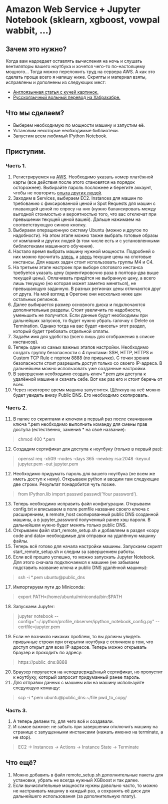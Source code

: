 # Amazon Web Service + Jupyter Notebook (sklearn, xgboost, vowpal wabbit, …)

## Зачем это нужно?
Когда вам надоедает оставлять вычисления на ночь и слушать вентиляторы вашего ноутбука и хочется чего-то по-настоящему мощного… 
Тогда можно переложить труд на сервера AWS. А как это сделать проще всего я напишу ниже. 
Скрипты и материал взяты, исправлены и дополнены из следующих мест:
- [Англоязычная статья с кучей картинок.](https://gist.github.com/iamatypeofwalrus/5183133)
- [Русскоязычный вольный перевод на Хабрахабре.](https://habrahabr.ru/post/280562/)

## Что мы сделаем?
- Выберем необходимую по мощности машину и запустим её. 
- Установим некоторые необходимые библиотеки.
- Запустим всем любимый IPython Notebook.

## Приступим.
### Часть 1. 
1. Регистрируемся на [AWS](https://aws.amazon.com/ru/). Необходимо указать номер платёжной карты (все действия после этого становятся на порядок осторожнее). Выбирайте пароль посложнее и берегите аккаунт, чтобы не повторить [опыта других людей](https://geektimes.ru/post/247794/).
2. Заходим в Services, выбираем EC2. Instances для машин по требованию с фиксированной ценой и Spot Requests для машин с плавающей ценой по спросу на них (нужно балансировать между выгодной стоимостью и вероятностью того, что вас отключат при превышении текущей ценой вашей). Дальше нажимаем на соответствующую синюю кнопку. 
3. Выбираем операционную систему Ubuntu (можно и другое по надобности). На этом этапе можно также выбрать готовые образы от компаний и других людей (в том числе есть и с установленными библиотеками машинного обучения). 
4. Настало время выбрать машину нужной мощности. Подробней о них можно прочитать [здесь](https://aws.amazon.com/ru/ec2/instance-types/), а [здесь](https://aws.amazon.com/ru/ec2/spot/pricing/) текущие цены на спотовые инстансы. Для наших задач стоит использовать группы M4 и C4. 
5. На третьем этапе настроек при выборе спотового инстанса требуется указать цену (ориентировочно раза в полтора-два выше текущей цены). Оплачивать придётся не выбранную цену, а всего лишь текущую (но которая может заметно меняться), не превышающую заданную. В разных регионах цены отличаются друг от друга. На мой взгляд в Орегоне они несколько ниже цен остальных регионов. 
6. Далее выбирается размер основного диска и подключаются дополнительные разделы. Стоит увеличить по надобности, уменьшить не получится. Если данные будут необходимы при дальнейших запусков, то будет нужно убрать галочку с Delete on Termination. Однако тогда на вас будет «висеть» этот раздел, который будет требовать отдельной оплаты. 
7. Задаём имя для удобства (всего лишь для отображения в списке инстансов). 
8. Теперь один из самых важных этапов настройки. Необходимо создать группу безопасности с 4 пунктами: SSH, HTTP, HTTPS и Custom TCP Rule с портом 8888 (по привычке). С точки зрения безопасности стоит разрешить доступ только со своего IP-адреса. В дальнейшем можно использовать уже созданные настройки. 
9. В завершении необходимо создать ключ *.pem для доступа к удалённой машине и скачать себе. Вот как раз его и стоит беречь от всех.
10. Через некоторое время машина запустится. Щёлкнув на неё можно будет увидеть внизу Public DNS. Его необходимо скопировать.

### Часть 2.
11. В папке со скриптами и ключом в первый раз после скачивания ключа *.pem необходимо выполнить команду для смены прав доступа (естественно, заменив * на своё название):
> chmod 400 *.pem
12. Создадим сертификат для доступа к ноутбуку (только в первый раз):
> openssl req -x509 -nodes -days 365 -newkey rsa:2048 -keyout jupyter.pem -out jupyter.pem
12. Необходимо придумать пароль для вашего ноутбука (не всем же иметь доступ к нему). Открываем python и вводим там следующие две строки. Результат понадобится чуть позже.
> from IPython.lib import passwd
> passwd(‘Your password’). 

13. Теперь необходимо исправить файл конфигурации. Открываем config.txt и вписываем в поле pemfile название своего ключа с расширением, в remote_host скопированный public DNS созданной машины, а в jupyter_password полученный ранее хэш  пароля. В дальнейшем нужно будет менять только public DNS. 
14. Открываем файл start_remote_setup.sh и добавляем в раздел «copy code and data» необходимые для отправки на удалённую машину файлы.
15. Теперь всё готово для начала настройки машины. Запускаем скрипт start_remote_setup.sh и следим за завершением работы. 
16. Если всё прошло успешно, то можно запускать Jupyter Notebook. Для этого сначала подключаемся к машине (не забываем подставить название ключа и public DNS удалённой машины):
> ssh -i *.pem ubuntu@public_dns
17. Импортируем пути до Miniconda:
> export PATH=/home/ubuntu/miniconda/bin:$PATH
18. Запускаем Jupyter:
> jupyter notebook --config="~/.ipython/profile_nbserver/ipython_notebook_config.py" --certfile=jupyter.pem
19. Если не возникло никаких проблем, то вы должны увидеть привычные строки при открытии ноутбука с отличием в том, что доступ открыт для всех IP-адресов. Теперь можно открывать браузер и проходить по адресу:
> https://public_dns:8888
20. Браузер поругается на неподтверждённый сертификат, но пропустит к ноутбуку, который запросит придуманный ранее пароль.
21. Для отправки данных с машины или на машину используйте следующую команду:
> scp -i *.pem ubuntu@public_dns:~/file pwd_to_copy/
### Часть 3.
1. А теперь делаем то, для чего всё и создавали. 
2. И самое важное: не забыть при завершении отключить машину на странице с запущенными инстансами (нажать именно на terminate, а не stop).
> EC2 -> Instances -> Actions -> Instance State -> Terminate

## Что ещё? 
1. Можно добавить в файл remote_setup.sh дополнительные пакеты для установки, убрать не всегда нужный XGBoost и так далее. 
2. Если вычислительные мощности нужны довольно часто, то можно не настраивать машину в каждый раз, а сохранять её диск для дальнейшего использования (за дополнительную плату).
